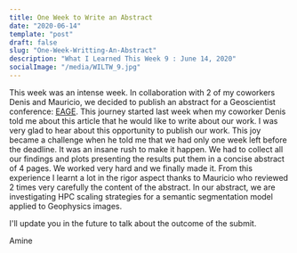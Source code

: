 ```yaml
---
title: One Week to Write an Abstract
date: "2020-06-14"
template: "post"
draft: false
slug: "One-Week-Writting-An-Abstract"
description: "What I Learned This Week 9 : June 14, 2020"
socialImage: "/media/WILTW_9.jpg"
---
```



This week was an intense week. In collaboration with 2 of my coworkers Denis and Mauricio, we decided to publish an abstract for a Geoscientist conference: [EAGE](https://www.eage.org/en). 
This journey started last week when my coworker Denis told me about this article that he would like to write about our work. 
I was very glad to hear about this opportunity to publish our work. 
This joy became a challenge when he told me that we had only one week left before the deadline.
It was an insane rush to make it happen.
We had to collect all our findings and plots presenting the results put them in a concise abstract of 4 pages.
We worked very hard and we finally made it.
From this experience I learnt a lot in the rigor aspect thanks to Mauricio who reviewed 2 times very carefully the content of the abstract.
In our abstract, we are investigating HPC scaling strategies for a semantic segmentation model applied to Geophysics images.   

I'll update you in the future to talk about the outcome of the submit.


Amine

